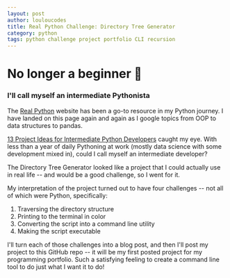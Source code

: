 ```yaml
---
layout: post
author: louloucodes
title: Real Python Challenge: Directory Tree Generator
category: python
tags: python challenge project portfolio CLI recursion
---
```

# No longer a beginner :snake:
### I'll call myself an intermediate Pythonista

The [Real Python](www.realpython.com) website has been a go-to resource in my Python journey. I have landed on this page again and again as I google topics from OOP to data structures to pandas. 

[13 Project Ideas for Intermediate Python Developers](https://realpython.com/intermediate-python-project-ideas/) caught my eye. With less than a year of daily Pythoning at work (mostly data science with some development mixed in), could I call myself an intermediate developer? 

The Directory Tree Generator looked like a project that I could actually use in real life -- and would be a good challenge, so I went for it.

My interpretation of the project turned out to have four challenges -- not all of which were Python, specifically:
1. Traversing the directory structure 
2. Printing to the terminal in color
3. Converting the script into a command line utility
4. Making the script executable

I'll turn each of those challenges into a blog post, and then I'll post my project to this GitHub repo -- it will be my first posted project for my programming portfolio. Such a satisfying feeling to create a command line tool to do just what I want it to do!